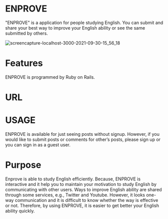 # ENPROVE
 
 "ENPROVE" is a application for people studying English.
You can submit and share your best way to improve your English ability or see the same submitted by others.

![screencapture-localhost-3000-2021-09-30-15_56_18](https://user-images.githubusercontent.com/64318004/135402669-05dba73c-626c-4cc5-93ce-43e6b200049c.png)

 
# Features
 
ENPROVE is programmed by Ruby on Rails.
 
# URL
 
# USAGE
ENPROVE is available for just seeing posts without signup.  However, if you would like to submit posts or comments for other’s posts, please sign up or you can sign in as a guest user.  

# Purpose
Enprove is able to study English efficiently. Because, ENPROVE is interactive and it help you to maintain your motivation to study English by communicating with other users.
Ways to improve English ability are shared through some services, e.g., Twitter and Youtube.  However, it looks one-way communication and it is difficult to know whether the way is effective or not. 
Therefore, by using ENPROVE, it is easier to get better your English ability quickly.
